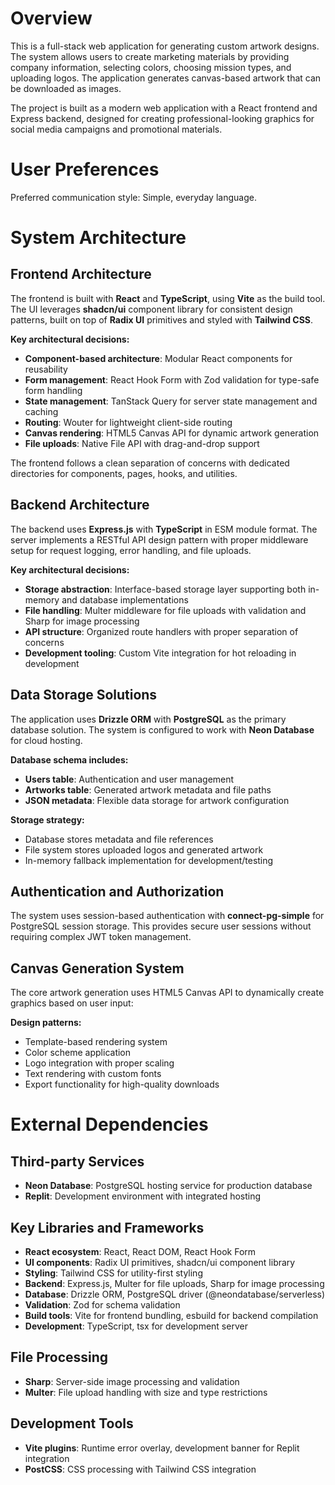 # Overview

This is a full-stack web application for generating custom artwork designs. The system allows users to create marketing materials by providing company information, selecting colors, choosing mission types, and uploading logos. The application generates canvas-based artwork that can be downloaded as images.

The project is built as a modern web application with a React frontend and Express backend, designed for creating professional-looking graphics for social media campaigns and promotional materials.

# User Preferences

Preferred communication style: Simple, everyday language.

# System Architecture

## Frontend Architecture

The frontend is built with **React** and **TypeScript**, using **Vite** as the build tool. The UI leverages **shadcn/ui** component library for consistent design patterns, built on top of **Radix UI** primitives and styled with **Tailwind CSS**.

**Key architectural decisions:**
- **Component-based architecture**: Modular React components for reusability
- **Form management**: React Hook Form with Zod validation for type-safe form handling
- **State management**: TanStack Query for server state management and caching
- **Routing**: Wouter for lightweight client-side routing
- **Canvas rendering**: HTML5 Canvas API for dynamic artwork generation
- **File uploads**: Native File API with drag-and-drop support

The frontend follows a clean separation of concerns with dedicated directories for components, pages, hooks, and utilities.

## Backend Architecture

The backend uses **Express.js** with **TypeScript** in ESM module format. The server implements a RESTful API design pattern with proper middleware setup for request logging, error handling, and file uploads.

**Key architectural decisions:**
- **Storage abstraction**: Interface-based storage layer supporting both in-memory and database implementations
- **File handling**: Multer middleware for file uploads with validation and Sharp for image processing
- **API structure**: Organized route handlers with proper separation of concerns
- **Development tooling**: Custom Vite integration for hot reloading in development

## Data Storage Solutions

The application uses **Drizzle ORM** with **PostgreSQL** as the primary database solution. The system is configured to work with **Neon Database** for cloud hosting.

**Database schema includes:**
- **Users table**: Authentication and user management
- **Artworks table**: Generated artwork metadata and file paths
- **JSON metadata**: Flexible data storage for artwork configuration

**Storage strategy:**
- Database stores metadata and file references
- File system stores uploaded logos and generated artwork
- In-memory fallback implementation for development/testing

## Authentication and Authorization

The system uses session-based authentication with **connect-pg-simple** for PostgreSQL session storage. This provides secure user sessions without requiring complex JWT token management.

## Canvas Generation System

The core artwork generation uses HTML5 Canvas API to dynamically create graphics based on user input:

**Design patterns:**
- Template-based rendering system
- Color scheme application
- Logo integration with proper scaling
- Text rendering with custom fonts
- Export functionality for high-quality downloads

# External Dependencies

## Third-party Services
- **Neon Database**: PostgreSQL hosting service for production database
- **Replit**: Development environment with integrated hosting

## Key Libraries and Frameworks
- **React ecosystem**: React, React DOM, React Hook Form
- **UI components**: Radix UI primitives, shadcn/ui component library
- **Styling**: Tailwind CSS for utility-first styling
- **Backend**: Express.js, Multer for file uploads, Sharp for image processing
- **Database**: Drizzle ORM, PostgreSQL driver (@neondatabase/serverless)
- **Validation**: Zod for schema validation
- **Build tools**: Vite for frontend bundling, esbuild for backend compilation
- **Development**: TypeScript, tsx for development server

## File Processing
- **Sharp**: Server-side image processing and validation
- **Multer**: File upload handling with size and type restrictions

## Development Tools
- **Vite plugins**: Runtime error overlay, development banner for Replit integration
- **PostCSS**: CSS processing with Tailwind CSS integration